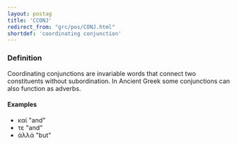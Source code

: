 ```yaml
---
layout: postag
title: 'CCONJ'
redirect_from: "grc/pos/CONJ.html"
shortdef: 'coordinating conjunction'
---
```


### Definition

Coordinating conjunctions are invariable words that connect two constituents without subordination. In Ancient Greek some conjunctions can also function as adverbs.

#### Examples

* καί "and"
* τε "and"
* ἀλλά "but"
<!-- Interlanguage links updated Út zář 29 20:22:57 CEST 2020 -->
